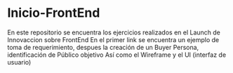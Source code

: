 # Inicio-FrontEnd
En este repositorio se encuentra los ejercicios realizados en el Launch de Innovaccion sobre FrontEnd 
En el primer link se encuentra un ejemplo de toma de requerimiento, despues la creación de un Buyer Persona, identificación de Público objetivo
Así como el Wireframe y el UI (interfaz de usuario)
